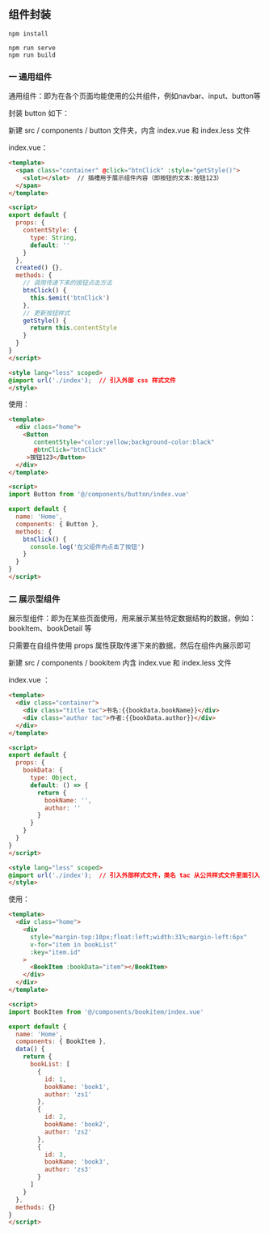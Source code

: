 ## 组件封装

```
npm install

npm run serve
npm run build
```

### 一 通用组件

通用组件：即为在各个页面均能使用的公共组件，例如navbar、input、button等

封装 button 如下：

新建 src / components / button 文件夹，内含 index.vue 和 index.less 文件

index.vue：

```html
<template>
  <span class="container" @click="btnClick" :style="getStyle()">
    <slot></slot>  // 插槽用于展示组件内容（即按钮的文本:按钮123）
  </span>
</template>

<script>
export default {
  props: {
    contentStyle: {
      type: String,
      default: ''
    }
  },
  created() {},
  methods: {
    // 调用传递下来的按钮点击方法
    btnClick() {
      this.$emit('btnClick')
    },
    // 更新按钮样式
    getStyle() {
      return this.contentStyle
    }
  }
}
</script>

<style lang="less" scoped>
@import url('./index');  // 引入外部 css 样式文件
</style>
```

使用：

```html
<template>
  <div class="home">
    <Button 
       contentStyle="color:yellow;background-color:black" 
       @btnClick="btnClick"
     >按钮123</Button>
  </div>
</template>

<script>
import Button from '@/components/button/index.vue'

export default {
  name: 'Home',
  components: { Button },
  methods: {
    btnClick() {
      console.log('在父组件内点击了按钮')
    }
  }
}
</script>
```

### 二 展示型组件

展示型组件：即为在某些页面使用，用来展示某些特定数据结构的数据，例如：bookItem、bookDetail 等

只需要在自组件使用 props 属性获取传递下来的数据，然后在组件内展示即可

新建 src / components / bookitem 内含 index.vue 和 index.less 文件

index.vue ：

```html
<template>
  <div class="container">
    <div class="title tac">书名:{{bookData.bookName}}</div>
    <div class="author tac">作者:{{bookData.author}}</div>
  </div>
</template>

<script>
export default {
  props: {
    bookData: {
      type: Object,
      default: () => {
        return {
          bookName: '',
          author: ''
        }
      }
    }
  }
}
</script>

<style lang="less" scoped>
@import url('./index');  // 引入外部样式文件，类名 tac 从公共样式文件里面引入
</style>
```

使用：

```html
<template>
  <div class="home">
    <div
      style="margin-top:10px;float:left;width:31%;margin-left:6px"
      v-for="item in bookList"
      :key="item.id"
    >
      <BookItem :bookData="item"></BookItem>
    </div>
  </div>
</template>

<script>
import BookItem from '@/components/bookitem/index.vue'

export default {
  name: 'Home',
  components: { BookItem },
  data() {
    return {
      bookList: [
        {
          id: 1,
          bookName: 'book1',
          author: 'zs1'
        },
        {
          id: 2,
          bookName: 'book2',
          author: 'zs2'
        },
        {
          id: 3,
          bookName: 'book3',
          author: 'zs3'
        }
      ]
    }
  },
  methods: {}
}
</script>
```

